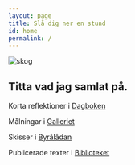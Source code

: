 ```yaml
---
layout: page
title: Slå dig ner en stund
id: home
permalink: /
---
```


![skog](/assets/intro.jpg)

## Titta vad jag samlat på.

Korta reflektioner i [Dagboken](dagbok)

Målningar i [Galleriet](galleri)

Skisser i [Byrålådan](byrå)

Publicerade texter i [Biblioteket](bibliotek)
